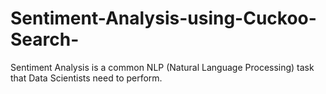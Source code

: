 # Sentiment-Analysis-using-Cuckoo-Search-
Sentiment Analysis is a common NLP (Natural Language Processing) task that Data Scientists need to perform.
